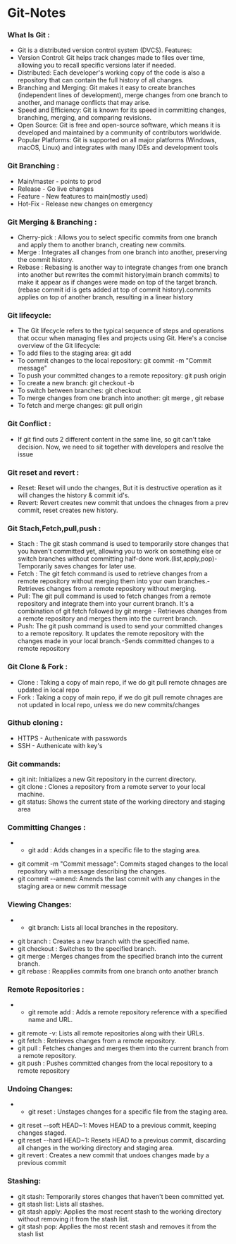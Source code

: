 # Git-Notes

### What Is Git :
- Git is a distributed version control system (DVCS).
Features:
- Version Control: Git helps track changes made to files over time, allowing you to recall specific versions later if needed.
- Distributed: Each developer's working copy of the code is also a repository that can contain the full history of all changes.
- Branching and Merging: Git makes it easy to create branches (independent lines of development), merge changes from one branch to another, and manage conflicts that may arise.
- Speed and Efficiency: Git is known for its speed in committing changes, branching, merging, and comparing revisions.
- Open Source: Git is free and open-source software, which means it is developed and maintained by a community of contributors worldwide.
- Popular Platforms: Git is supported on all major platforms (Windows, macOS, Linux) and integrates with many IDEs and development tools

### Git Branching :
- Main/master - points to prod
- Release - Go live changes
- Feature - New features to main(mostly used)
- Hot-Fix - Release new changes on emergency

### Git Merging & Branching :
- Cherry-pick : Allows you to select specific commits from one branch and apply them to another branch, creating new commits.
- Merge :  Integrates all changes from one branch into another, preserving the commit history.
- Rebase : Rebasing is another way to integrate changes from one branch into another but rewrites the commit history(main branch commits) to make it appear as if changes were made on top of the target branch.(rebase commit id is gets added at top of commit history).commits applies on top of another branch, resulting in a linear history

### Git lifecycle:
- The Git lifecycle refers to the typical sequence of steps and operations that occur when managing files and projects using Git. Here's a concise overview of the Git lifecycle:
- To add files to the staging area: git add <file>
- To commit changes to the local repository: git commit -m "Commit message"
- To push your committed changes to a remote repository: git push origin <branch>
- To create a new branch: git checkout -b <branch-name>
- To switch between branches: git checkout <branch-name>
- To merge changes from one branch into another: git merge <branch-name> , git rebase <branch-name>
- To fetch and merge changes: git pull origin <branch>
### Git Conflict :
* If git find outs 2 different content in the same line, so git can't take decision. Now, we need to sit together with developers and resolve the issue
### Git reset and revert :
- Reset: Reset will undo the changes, But it is destructive operation as it will changes the history & commit id's.
- Revert: Revert creates new commit that undoes the chnages from a prev commit, reset creates new history.

### Git Stach,Fetch,pull,push :
- Stach : The git stash command is used to temporarily store changes that you haven't committed yet, allowing you to work on something else or switch branches without committing half-done work.(list,apply,pop)- Temporarily saves changes for later use.
- Fetch : The git fetch command is used to retrieve changes from a remote repository without merging them into your own branches.- Retrieves changes from a remote repository without merging.
- Pull: The git pull command is used to fetch changes from a remote repository and integrate them into your current branch. It's a combination of git fetch followed by git merge - Retrieves changes from a remote repository and merges them into the current branch.
- Push: The git push command is used to send your committed changes to a remote repository. It updates the remote repository with the changes made in your local branch.-Sends committed changes to a remote repository
### Git Clone & Fork :
- Clone : Taking a copy of main repo, if we do git pull remote chnages are updated in local repo
- Fork : Taking a copy of main repo, if we do git pull remote chnages are not updated in local repo, unless we do new commits/changes
### Github cloning :
- HTTPS - Authenicate with passwords
- SSH - Authenicate with key's
### Git commands:
- git init: Initializes a new Git repository in the current directory.
- git clone <repository-url>: Clones a repository from a remote server to your local machine.
- git status: Shows the current state of the working directory and staging area
### Committing Changes :
* - git add <file>: Adds changes in a specific file to the staging area.
- git commit -m "Commit message": Commits staged changes to the local repository with a message describing the changes.
- git commit --amend: Amends the last commit with any changes in the staging area or new commit message
### Viewing Changes:
* - git branch: Lists all local branches in the repository.
- git branch <branch-name>: Creates a new branch with the specified name.
- git checkout <branch-name>: Switches to the specified branch.
- git merge <branch-name>: Merges changes from the specified branch into the current branch.
- git rebase <branch-name>: Reapplies commits from one branch onto another branch
### Remote Repositories :
* - git remote add <name> <url>: Adds a remote repository reference with a specified name and URL.
- git remote -v: Lists all remote repositories along with their URLs.
- git fetch <remote>: Retrieves changes from a remote repository.
- git pull <remote> <branch>: Fetches changes and merges them into the current branch from a remote repository.
- git push <remote> <branch>: Pushes committed changes from the local repository to a remote repository
### Undoing Changes:
* - git reset <file>: Unstages changes for a specific file from the staging area.
- git reset --soft HEAD~1: Moves HEAD to a previous commit, keeping changes staged.
- git reset --hard HEAD~1: Resets HEAD to a previous commit, discarding all changes in the working directory and staging area.
- git revert <commit>: Creates a new commit that undoes changes made by a previous commit
### Stashing:
- git stash: Temporarily stores changes that haven't been committed yet.
- git stash list: Lists all stashes.
- git stash apply: Applies the most recent stash to the working directory without removing it from the stash list.
- git stash pop: Applies the most recent stash and removes it from the stash list

